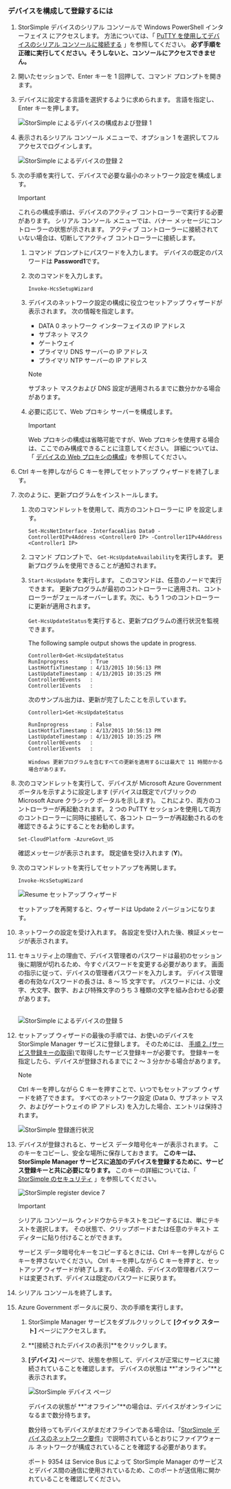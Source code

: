 <!--author=SharS last changed: 02/22/2016-->

### <a name="to-configure-and-register-the-device"></a>デバイスを構成して登録するには
1. StorSimple デバイスのシリアル コンソールで Windows PowerShell インターフェイス にアクセスします。 方法については、「 [PuTTY を使用してデバイスのシリアル コンソールに接続する](#use-putty-to-connect-to-the-device-serial-console) 」を参照してください。 **必ず手順を正確に実行してください。そうしないと、コンソールにアクセスできません。**
2. 開いたセッションで、Enter キーを 1 回押して、コマンド プロンプトを開きます。 
3. デバイスに設定する言語を選択するように求められます。 言語を指定し、Enter キーを押します。 
   
    ![StorSimple によるデバイスの構成および登録 1](./media/storsimple-configure-and-register-device-gov-u2/HCS_RegisterYourDevice1-gov-include.png)
4. 表示されるシリアル コンソール メニューで、オプション 1 を選択してフル アクセスでログインします。 
   
    ![StorSimple によるデバイスの登録 2](./media/storsimple-configure-and-register-device-gov-u2/HCS_RegisterYourDevice2-gov-include.png)
5. 次の手順を実行して、デバイスで必要な最小のネットワーク設定を構成します。
   
   > [!IMPORTANT]
   > これらの構成手順は、デバイスのアクティブ コントローラーで実行する必要があります。 シリアル コンソール メニューでは、バナー メッセージにコントローラーの状態が示されます。 アクティブ コントローラーに接続されていない場合は、切断してアクティブ コントローラーに接続します。
   > 
   > 
   
   1. コマンド プロンプトにパスワードを入力します。 デバイスの既定のパスワードは **Password1**です。
   2. 次のコマンドを入力します。
      
        `Invoke-HcsSetupWizard`
   3. デバイスのネットワーク設定の構成に役立つセットアップ ウィザードが表示されます。 次の情報を指定します。 
      
      * DATA 0 ネットワーク インターフェイスの IP アドレス
      * サブネット マスク
      * ゲートウェイ
      * プライマリ DNS サーバーの IP アドレス
      * プライマリ NTP サーバーの IP アドレス
      
      > [!NOTE]
      > サブネット マスクおよび DNS 設定が適用されるまでに数分かかる場合があります。 
      > 
      > 
   4. 必要に応じて、Web プロキシ サーバーを構成します。
      
      > [!IMPORTANT]
      > Web プロキシの構成は省略可能ですが、Web プロキシを使用する場合は、ここでのみ構成できることに注意してください。 詳細については、「 [デバイスの Web プロキシの構成](../articles/storsimple/storsimple-configure-web-proxy.md)」を参照してください。 
      > 
      > 
6. Ctrl キーを押しながら C キーを押してセットアップ ウィザードを終了します。
7. 次のように、更新プログラムをインストールします。
   
   1. 次のコマンドレットを使用して、両方のコントローラーに IP を設定します。
      
      `Set-HcsNetInterface -InterfaceAlias Data0 -Controller0IPv4Address <Controller0 IP> -Controller1IPv4Address <Controller1 IP>`
   2. コマンド プロンプトで、 `Get-HcsUpdateAvailability`を実行します。 更新プログラムを使用できることが通知されます。
   3. `Start-HcsUpdate` を実行します。 このコマンドは、任意のノードで実行できます。 更新プログラムが最初のコントローラーに適用され、コントローラーがフェールオーバーします。次に、もう 1 つのコントローラーに更新が適用されます。
      
      `Get-HcsUpdateStatus`を実行すると、更新プログラムの進行状況を監視できます。    
      
      The following sample output shows the update in progress.
      
      ````
      Controller0>Get-HcsUpdateStatus
      RunInprogress       : True
      LastHotfixTimestamp : 4/13/2015 10:56:13 PM
      LastUpdateTimestamp : 4/13/2015 10:35:25 PM
      Controller0Events   :
      Controller1Events   : 
      ````
      
      次のサンプル出力は、更新が完了したことを示しています。
      
      ````
      Controller1>Get-HcsUpdateStatus
      
      RunInprogress       : False
      LastHotfixTimestamp : 4/13/2015 10:56:13 PM
      LastUpdateTimestamp : 4/13/2015 10:35:25 PM
      Controller0Events   :
      Controller1Events   :
      
      Windows 更新プログラムを含むすべての更新を適用するには最大で 11 時間かかる場合があります。
8. 次のコマンドレットを実行して、デバイスが Microsoft Azure Government ポータルを示すように設定します (デバイスは既定でパブリックの Microsoft Azure クラシック ポータルを示します)。 これにより、両方のコントローラーが再起動されます。 2 つの PuTTY セッションを使用して両方のコントローラーに同時に接続して、各コント ローラーが再起動されるのを確認できるようにすることをお勧めします。
   
    `Set-CloudPlatform -AzureGovt_US`
   
   確認メッセージが表示されます。 既定値を受け入れます (**Y**)。
9. 次のコマンドレットを実行してセットアップを再開します。
   
    `Invoke-HcsSetupWizard`
   
    ![Resume セットアップ ウィザード](./media/storsimple-configure-and-register-device-gov-u2/HCS_ResumeSetup-gov-include.png)
   
   セットアップを再開すると、ウィザードは Update 2 バージョンになります。 
10. ネットワークの設定を受け入れます。 各設定を受け入れた後、検証メッセージが表示されます。
11. セキュリティ上の理由で、デバイス管理者のパスワードは最初のセッション後に期限が切れるため、今すぐパスワードを変更する必要があります。 画面の指示に従って、デバイスの管理者パスワードを入力します。 デバイス管理者の有効なパスワードの長さは、8 ～ 15 文字です。 パスワードには、小文字、大文字、数字、および特殊文字のうち 3 種類の文字を組み合わせる必要があります。
    
    <br/>![StorSimple によるデバイスの登録 5](./media/storsimple-configure-and-register-device-gov-u2/HCS_RegisterYourDevice5_gov-include.png)
12. セットアップ ウィザードの最後の手順では、お使いのデバイスを StorSimple Manager サービスに登録します。 そのためには、 [手順 2. (サービス登録キーの取得)](../articles/storsimple/storsimple-deployment-walkthrough-gov-u2.md#step-2-get-the-service-registration-key)で取得したサービス登録キーが必要です。 登録キーを指定したら、デバイスが登録されるまでに 2 ～ 3 分かかる場合があります。
    
    > [!NOTE]
    > Ctrl キーを押しながら C キーを押すことで、いつでもセットアップ ウィザードを終了できます。 すべてのネットワーク設定 (Data 0、サブネット マスク、およびゲートウェイの IP アドレス) を入力した場合、エントリは保持されます。
    > 
    > 
    
    ![StorSimple 登録進行状況](./media/storsimple-configure-and-register-device-gov-u2/HCS_RegistrationProgress-gov-include.png)
13. デバイスが登録されると、サービス データ暗号化キーが表示されます。 このキーをコピーし、安全な場所に保存しておきます。 **このキーは、StorSimple Manager サービスに追加のデバイスを登録するために、サービス登録キーと共に必要になります。** このキーの詳細については、「 [StorSimple のセキュリティ](../articles/storsimple/storsimple-security.md) 」を参照してください。
    
    ![StorSimple register device 7](./media/storsimple-configure-and-register-device-gov-u2/HCS_RegisterYourDevice7_gov-include.png)    
    
    > [!IMPORTANT]
    > シリアル コンソール ウィンドウからテキストをコピーするには、単にテキストを選択します。 その状態で、クリップボードまたは任意のテキスト エディターに貼り付けることができます。 
    > 
    > サービス データ暗号化キーをコピーするときには、Ctrl キーを押しながら C キーを押さないでください。 Ctrl キーを押しながら C キーを押すと、セットアップ ウィザードが終了します。 その場合、デバイスの管理者パスワードは変更されず、デバイスは既定のパスワードに戻ります。
    > 
    > 
14. シリアル コンソールを終了します。
15. Azure Government ポータルに戻り、次の手順を実行します。
    
    1. StorSimple Manager サービスをダブルクリックして **[クイック スタート]** ページにアクセスします。
    2. **[接続されたデバイスの表示]**をクリックします。
    3. **[デバイス]** ページで、状態を参照して、デバイスが正常にサービスに接続されていることを確認します。 デバイスの状態は **"オンライン"**と表示されます。
       
        ![StorSimple デバイス ページ](./media/storsimple-configure-and-register-device-gov-u2/HCS_DeviceOnline-gov-include.png) 
       
        デバイスの状態が **"オフライン"**の場合は、デバイスがオンラインになるまで数分待ちます。 
       
        数分待ってもデバイスがまだオフラインである場合は、「[StorSimple デバイスのネットワーク要件](../articles/storsimple/storsimple-system-requirements.md)」で説明されているとおりにファイアウォール ネットワークが構成されていることを確認する必要があります。 
       
        ポート 9354 は Service Bus によって StorSimple Manager のサービスとデバイス間の通信に使用されているため、このポートが送信用に開かれていることを確認してください。

<!--HONumber=Oct16_HO2-->


